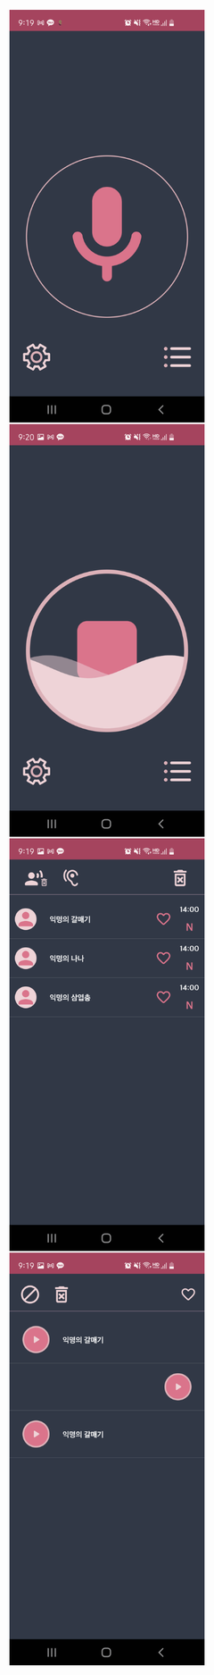<p align="center">
<img src="https://github.com/skeksk91/VoiceOn/blob/master/KakaoTalk_20210226_212032991.png" width="350">
<img src="https://github.com/skeksk91/VoiceOn/blob/master/KakaoTalk_20210226_212032991_01.png" width="350">
<img src="https://github.com/skeksk91/VoiceOn/blob/master/KakaoTalk_20210226_212032991_02.png" width="350">
<img src="https://github.com/skeksk91/VoiceOn/blob/master/KakaoTalk_20210226_212032991_03.png" width="350">
 </p>

